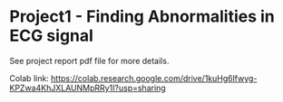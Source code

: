 ﻿# Project1 - Finding Abnormalities in ECG signal

See project report pdf file for more details. 

Colab link: https://colab.research.google.com/drive/1kuHg6lfwyg-KPZwa4KhJXLAUNMpRRy1I?usp=sharing